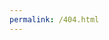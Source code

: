 ```yaml
---
permalink: /404.html
---
```



<!DOCTYPE html> <html lang="zh-CN"> <head> <meta charset="UTF-8"> <meta name="viewport" content="width=device-width, initial-scale=1.0"> <title>SPA Router Demo (with Github Pages)</title> <meta name="viewport" content="width=device-width, initial-scale=1.0, user-scalable=0, minimum-scale=1.0, maximum-scale=1.0"> </head> <body> <div id="app"></div> <script src="https://openflat-io.github.io"></script> </body> </html> 

